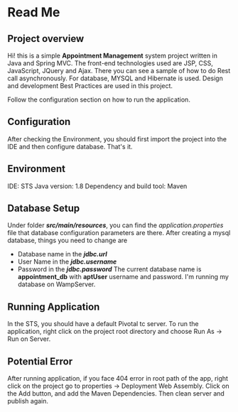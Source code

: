 # Read Me

## Project overview

Hi! this is a simple **Appointment Management** system project written in Java and Spring MVC. The front-end technologies used are JSP, CSS, JavaScript, JQuery and Ajax. There you can see a sample of how to do Rest call asynchronously. For database, MYSQL and Hibernate is used. 
Design and development Best Practices are used in this project.

Follow the configuration section on how to run the application.


## Configuration
After checking the Environment, you should first import the project into the IDE and then configure database. That's it.

## Environment
IDE: STS
Java version: 1.8
Dependency and build tool: Maven

## Database Setup

Under folder ***src/main/resources***, you can find the *application.properties* file that database configuration parameters are there. After creating a mysql database, things you need to change are 

 - Database name in the ***jdbc.url*** 
 - User Name in the ***jdbc.username***
 - Password in the ***jdbc.password***
The current database name is **appointment_db** with **aptUser** username and password. I'm running my database on WampServer.

## Running Application
In the STS, you should have a default Pivotal tc server. To run the application, right click on the project root directory and choose Run As -> Run on Server.

## Potential Error
After running application, if you face 404 error in root path of the app, right click on the project go to properties -> Deployment Web Assembly. Click on the Add button, and add the Maven Dependencies. Then clean server and publish again.